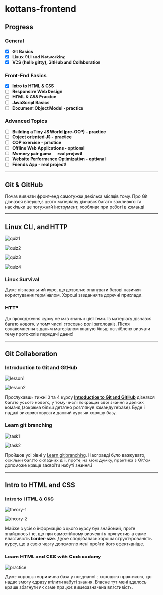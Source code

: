 # kottans-frontend

## Progress

### General

- [x] **Git Basics**
- [x] **Linux CLI and Networking**
- [x] **VCS (hello gitty), GitHub and Collaboration**

### Front-End Basics

- [x] **Intro to HTML & CSS**
- [ ] **Responsive Web Design**
- [ ] **HTML & CSS Practice**
- [ ] **JavaScript Basics**
- [ ] **Document Object Model - practice**

### Advanced Topics

- [ ] **Building a Tiny JS World (pre-OOP) - practice**
- [ ] **Object oriented JS - practice**
- [ ] **OOP exercise - practice**
- [ ] **Offline Web Applications - optional**
- [ ] **Memory pair game — real project!**
- [ ] **Website Performance Optimization - optional**
- [ ] **Friends App - real project!**

---

## Git & GitHub

Почав вивчати фронт-енд самотужки декілька місяців тому. Про Git дізнався вперше,з цього матеріалу дізнався багато важливого та наскільки це потужний інструмент, особливо при роботі в команді

---

## Linux CLI, and HTTP

![quiz1](/task_linux_cli/1.jpg)

![quiz2](/task_linux_cli/2.jpg)

![quiz3](/task_linux_cli/3.jpg)

![quiz4](/task_linux_cli/4.jpg)

### Linux Survival

Дуже пізнавальний курс, що дозволяє опанувати базові навички користування терміналом. Хороші завдання та доречні приклади.

### HTTP

До проходження курсу не мав знань з цієї теми. Із матеріалу дізнався багато нового, у тому числі стосовно ролі заголовків. Після ознайомлення з даним матеріалом планую більш погліблено вивчати тему протоколів передачі даних!

---

## Git Collaboration

### Introduction to Git and GitHub

![lesson1](/task_git_collaboration/int_to_git-1.jpg)

![lesson2](/task_git_collaboration/int_to_git-2.jpg)

Прослухавши тижні 3 та 4 курсу [**Introduction to Git and GitHub**](https://www.coursera.org/learn/introduction-git-github) дізнався багато усього нового, у тому числі покращив свої знання з деяких команд (зокрема більш детално розглянув команду rebase). Будe і надалі використовувати данний курс як хорошу базу.

### Learn git branching

![task1](/task_git_collaboration/git_branching-1.png)

![task2](/task_git_collaboration/git_branching-2.png)

Пройшов усі рівні у [Learn git branching](learngitbranching.js.org). Насправді було важкувато, оскільки багато складних дій, проте, на мою думку, практика з Git'ом допоможе краще засвоїти набуті знання.і

---

## Intro to HTML and CSS

### Intro to HTML & CSS

![theory-1](/task_html_css_intro/html_css_theory-1.jpg)

![theory-2](/task_html_css_intro/html_css_theory-2.jpg)

Майже з усією інформацію з цього курсу був знайомий, проте знайшлось і те, що при самостійному вивченні я пропустив, а саме властивість **border-size**. Дуже сподобалась хороша структурованість курсу, що в свою чергу допомогло мені пройти його ефективніше.

### Learn HTML and CSS with Codecadamy

![practice](/task_html_css_intro/codeacademy_css_html.jpg)

Дуже хороша теоритична база у поєднанні з хорошою практикою, що надає змогу одразу втілити набуті знання. Власне тут мені вдалось краще збагнути як саме працює вищезазначена властивість.







